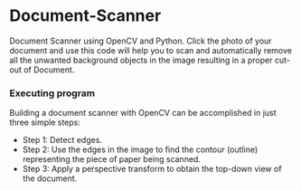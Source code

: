 # Document-Scanner

Document Scanner using OpenCV and Python. Click the photo of your document and use this code will help you to scan and automatically remove all the unwanted background objects in the image resulting in a proper cut-out of Document.


### Executing program

Building a document scanner with OpenCV can be accomplished in just three simple steps:

* Step 1: Detect edges.
* Step 2: Use the edges in the image to find the contour (outline) representing the piece of paper being scanned.
* Step 3: Apply a perspective transform to obtain the top-down view of the document.
